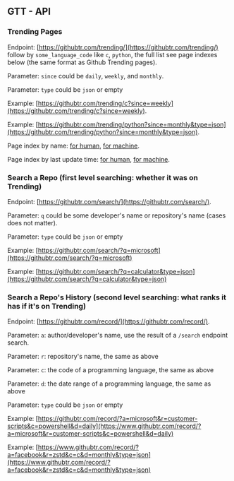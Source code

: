 ## GTT - API

### Trending Pages

Endpoint: [https://githubtr.com/trending/](https://githubtr.com/trending/)
follow by `some_language_code` like `c`, `python`, 
the full list see page indexes below (the same format as Github Trending pages).

Parameter: `since` could be `daily`, `weekly`, and `monthly`.

Parameter: `type` could be `json` or empty

Example: [https://githubtr.com/trending/c?since=weekly](https://githubtr.com/trending/c?since=weekly).

Example: [https://githubtr.com/trending/python?since=monthly&type=json](https://githubtr.com/trending/python?since=monthly&type=json).

Page index by name: [for human](https://www.githubtr.com/api/name/), [for machine](https://www.githubtr.com/api/name/?type=json).

Page index by last update time: [for human](https://www.githubtr.com/api/time/), [for machine](https://www.githubtr.com/api/time/?type=json).


### Search a Repo (first level searching: whether it was on Trending)

Endpoint: [https://githubtr.com/search/](https://githubtr.com/search/).

Parameter: `q` could be some developer's name or repository's name (cases does not matter).

Parameter: `type` could be `json` or empty

Example: [https://githubtr.com/search/?q=microsoft](https://githubtr.com/search/?q=microsoft)

Example: [https://githubtr.com/search/?q=calculator&type=json](https://githubtr.com/search/?q=calculator&type=json)


### Search a Repo's History (second level searching: what ranks it has if it's on Trending)

Endpoint: [https://githubtr.com/record/](https://githubtr.com/record/).

Parameter: `a`: author/developer's name, use the result of a `/search` endpoint search.

Parameter: `r`: repository's name, the same as above

Parameter: `c`: the code of a programming language, the same as above

Parameter: `d`: the date range of a programming language, the same as above

Parameter: `type` could be `json` or empty

Example: [https://githubtr.com/record/?a=microsoft&r=customer-scripts&c=powershell&d=daily](https://www.githubtr.com/record/?a=microsoft&r=customer-scripts&c=powershell&d=daily)

Example: [https://www.githubtr.com/record/?a=facebook&r=zstd&c=c&d=monthly&type=json](https://www.githubtr.com/record/?a=facebook&r=zstd&c=c&d=monthly&type=json)
